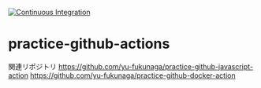 [![Continuous Integration](https://github.com/yu-fukunaga/practice-github-actions/actions/workflows/ci.yaml/badge.svg)](https://github.com/yu-fukunaga/practice-github-actions/actions/workflows/ci.yaml)

# practice-github-actions

関連リポジトリ
https://github.com/yu-fukunaga/practice-github-javascript-action
https://github.com/yu-fukunaga/practice-github-docker-action
